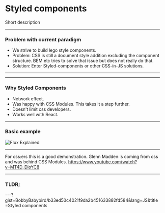 # Styled components

Short description

---

### Problem with current paradigm

- We strive to build lego style components.
- Problem: CSS is still a document style addition excluding the component structure.
BEM etc tries to solve that issue but does not really do that.
- Solution: Enter Styled-components or other CSS-in-JS solutions.

---



---

### Why Styled Components

- Network effect.
- Was happy with CSS Modules. This takes it a step further.
- Doesn't limit css developers.
- Works well with React.

---

### Basic example

![Flux Explained](https://facebook.github.io/flux/img/flux-simple-f8-diagram-explained-1300w.png)

---
For css:ers this is a good demonstration. Glenn Madden is coming from css and was behind CSS Modules.
https://www.youtube.com/watch?v=MT4D_DioYC8

---

### TLDR;

<script src="https://gist.github.com/BobbyBabybird/b33ed50c4021f9da2b451633882fd584.js"></script>

---?gist=BobbyBabybird/b33ed50c4021f9da2b451633882fd584&lang=JS&title=Styled components
